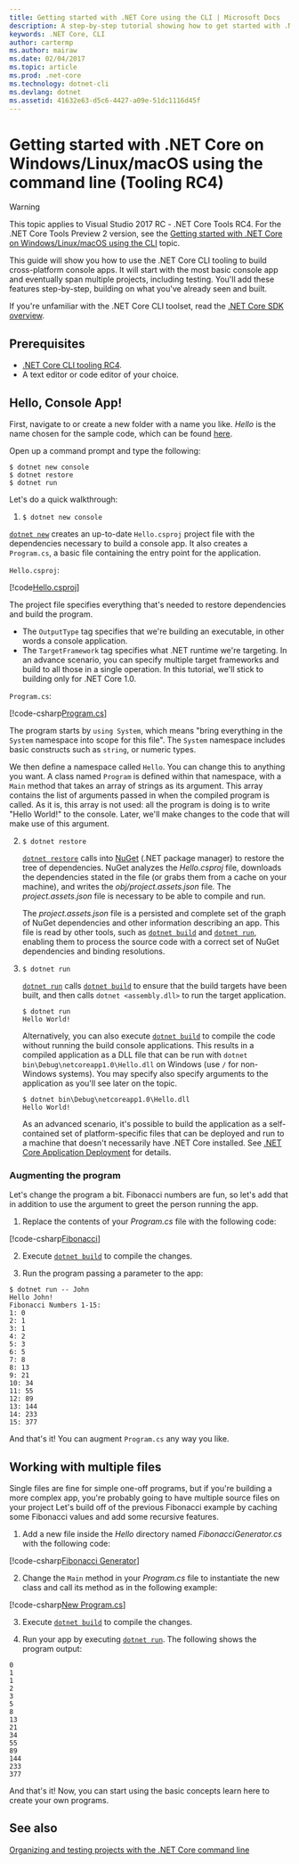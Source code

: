 ```yaml
---
title: Getting started with .NET Core using the CLI | Microsoft Docs
description: A step-by-step tutorial showing how to get started with .NET Core on Windows, Linux, or macOS using the .NET Core command line interface (CLI).
keywords: .NET Core, CLI
author: cartermp
ms.author: mairaw
ms.date: 02/04/2017
ms.topic: article
ms.prod: .net-core
ms.technology: dotnet-cli
ms.devlang: dotnet
ms.assetid: 41632e63-d5c6-4427-a09e-51dc1116d45f
---
```


# Getting started with .NET Core on Windows/Linux/macOS using the command line (Tooling RC4)

> [!WARNING]
> This topic applies to Visual Studio 2017 RC - .NET Core Tools RC4. For the .NET Core Tools Preview 2 version,
> see the [Getting started with .NET Core on Windows/Linux/macOS using the CLI](../../tutorials/using-with-xplat-cli.md) topic.

This guide will show you how to use the .NET Core CLI tooling to build cross-platform console apps.  It will start with the most basic console app and eventually span multiple projects, including testing. You'll add these features step-by-step, building on what you've already seen and built.

If you're unfamiliar with the .NET Core CLI toolset, read the [.NET Core SDK overview](../tools/dotnet.md).

## Prerequisites

- [.NET Core CLI tooling RC4](https://github.com/dotnet/core/blob/master/release-notes/rc3-download.md). <!-- todo: change link to RC4 when available -->
- A text editor or code editor of your choice.

## Hello, Console App!

First, navigate to or create a new folder with a name you like. *Hello* is the name chosen for the sample code, which can be found [here](https://github.com/dotnet/docs/tree/master/samples/core/console-apps/HelloMsBuild).

Open up a command prompt and type the following:

```
$ dotnet new console
$ dotnet restore
$ dotnet run
```

Let's do a quick walkthrough:

1. `$ dotnet new console`

[`dotnet new`](../tools/dotnet-new.md) creates an up-to-date `Hello.csproj` project file with the dependencies necessary to build a console app.  It also creates a `Program.cs`, a basic file containing the entry point for the application.
   
`Hello.csproj`:

[!code[Hello.csproj](../../../../samples/core/console-apps/HelloMsBuild/Hello.csproj)]   

   The project file specifies everything that's needed to restore dependencies and build the program.

   * The `OutputType` tag specifies that we're building an executable, in other words a console application.
   * The `TargetFramework` tag specifies what .NET runtime we're targeting. In an advance scenario, you can specify multiple target frameworks and build to all those in a single operation. In this tutorial, we'll stick to building only for .NET Core 1.0.

   `Program.cs`:

[!code-csharp[Program.cs](../../../../samples/core/console-apps/HelloMsBuild/Program.cs)]   

   The program starts by `using System`, which means "bring everything in the `System` namespace into scope for this file". The `System` namespace includes basic constructs such as `string`, or numeric types.

   We then define a namespace called `Hello`. You can change this to anything you want. A class named `Program` is defined within that namespace, with a `Main` method that takes an array of strings as its argument. This array contains the list of arguments passed in when the compiled program is called. As it is, this array is not used: all the program is doing is to write "Hello World!" to the console. Later, we'll make changes to the code that will make use of this argument.

2. `$ dotnet restore`

   [`dotnet restore`](../tools/dotnet-restore.md) calls into [NuGet](http://nuget.org) (.NET package manager) to restore the tree of dependencies. NuGet analyzes the *Hello.csproj* file, downloads the dependencies stated in the file (or grabs them from a cache on your machine), and writes the *obj/project.assets.json* file.  The *project.assets.json* file is necessary to be able to compile and run.
   
   The *project.assets.json* file is a persisted and complete set of the graph of NuGet dependencies and other information describing an app.  This file is read by other tools, such as [`dotnet build`](../tools/dotnet-build.md) and [`dotnet run`](../tools/dotnet-run.md), enabling them to process the source code with a correct set of NuGet dependencies and binding resolutions.
   
3. `$ dotnet run`

   [`dotnet run`](../tools/dotnet-run.md) calls [`dotnet build`](../tools/dotnet-build.md) to ensure that the build targets have been built, and then calls `dotnet <assembly.dll>` to run the target application.
   
    ```
    $ dotnet run
    Hello World!
    ```

    Alternatively, you can also execute [`dotnet build`](../tools/dotnet-build.md) to compile the code without running the build console applications. This results in a compiled application as a DLL file that can be run with `dotnet bin\Debug\netcoreapp1.0\Hello.dll` on Windows (use `/` for non-Windows systems). You may specify also specify arguments to the application as you'll see later on the topic.

    ```
    $ dotnet bin\Debug\netcoreapp1.0\Hello.dll
    Hello World!
    ```

    As an advanced scenario, it's possible to build the application as a self-contained set of platform-specific files that can be deployed and run to a machine that doesn't necessarily have .NET Core installed. See [.NET Core Application Deployment](../deploying/index.md) for details.

### Augmenting the program

Let's change the program a bit. Fibonacci numbers are fun, so let's add that in addition to use the argument to greet the person running the app.

1. Replace the contents of your *Program.cs*  file with the following code:

[!code-csharp[Fibonacci](../../../../samples/core/console-apps/fibonacci-msbuild/Program.cs)]   

2. Execute [`dotnet build`](../tools/dotnet-build.md) to compile the changes.

3. Run the program passing a parameter to the app:

```
$ dotnet run -- John
Hello John!
Fibonacci Numbers 1-15:
1: 0
2: 1
3: 1
4: 2
5: 3
6: 5
7: 8
8: 13
9: 21
10: 34
11: 55
12: 89
13: 144
14: 233
15: 377
```

And that's it!  You can augment `Program.cs` any way you like.

## Working with multiple files

Single files are fine for simple one-off programs, but if you're building a more complex app, you're probably going to have multiple source files on your project
Let's build off of the previous Fibonacci example by caching some Fibonacci values and add some recursive features. 

1. Add a new file inside the *Hello* directory named *FibonacciGenerator.cs* with the following code:

[!code-csharp[Fibonacci Generator](../../../../samples/core/console-apps/FibonacciBetterMsBuild/FibonacciGenerator.cs)]   

2. Change the `Main` method in your *Program.cs* file to instantiate the new class and call its method as in the following example:

[!code-csharp[New Program.cs](../../../../samples/core/console-apps/FibonacciBetterMsBuild/Program.cs)]

3. Execute [`dotnet build`](../tools/dotnet-build.md) to compile the changes.

4. Run your app by executing [`dotnet run`](../tools/dotnet-run.md). The following shows the program output:

```
0
1
1
2
3
5
8
13
21
34
55
89
144
233
377
```

And that's it! Now, you can start using the basic concepts learn here to create your own programs.

## See also

[Organizing and testing projects with the .NET Core command line](using-with-xplat-cli-msbuild-folders.md)
